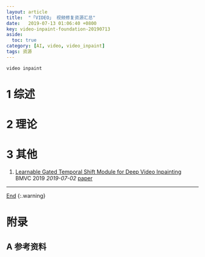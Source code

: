```yaml
---
layout: article
title:  "「VIDEO」 视频修复资源汇总"
date:   2019-07-13 01:06:40 +0800
key: video-inpaint-foundation-20190713
aside:
  toc: true
category: [AI, video, video_inpaint]
tags: 资源
---
```

<span id='head'></span>
`video inpaint`     

<!--more-->


# 1 综述

# 2 理论

# 3 其他
1. [Learnable Gated Temporal Shift Module for Deep Video Inpainting](http://cn.arxiv.org/abs/1907.01131)   
BMVC 2019 *2019-07-02* [paper](https://arxiv.org/abs/1907.01131)    


-------------------  
[End](#head)
{:.warning}  


# 附录
## A 参考资料
